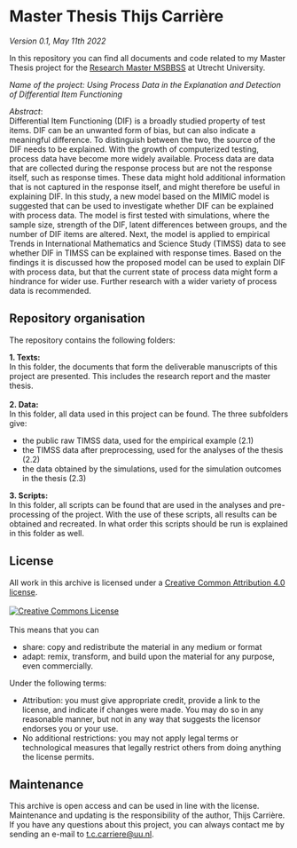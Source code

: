 # Master Thesis Thijs Carrière

*Version 0.1, May 11th 2022*

In this repository you can find all documents and code related to my Master Thesis project for the [Research Master MSBBSS](https://www.uu.nl/masters/en/methodology-and-statistics-behavioural-biomedical-and-social-sciences) at Utrecht University. 

*Name of the project: Using Process Data in the Explanation and Detection of Differential Item Functioning*

*Abstract*: <br>
Differential Item Functioning (DIF) is a broadly studied property of test items. DIF can be an unwanted form of bias, but can also indicate a meaningful difference. To distinguish between the two, the source of the DIF needs to be explained. With the growth of computerized testing, process data have become more widely available. Process data are data that are collected during the response process but are not the response itself, such as response times. These data might hold additional information that is not captured in the response itself, and might therefore be useful in explaining DIF. In this study, a new model based on the MIMIC model is suggested that can be used to investigate whether DIF can be explained with process data. The model is first tested with simulations, where the sample size, strength of the DIF, latent differences between groups, and the number of DIF items are altered. Next, the model is applied to empirical Trends in International Mathematics and Science Study (TIMSS) data to see whether DIF in TIMSS can be explained with response times. Based on the findings it is discussed how the proposed model can be used to explain DIF with process data, but that the current state of process data might form a hindrance for wider use. Further research with a wider variety of process data is recommended.

## Repository organisation
The repository contains the following folders:

**1. Texts:**<br>
In this folder, the documents that form the deliverable manuscripts of this project are presented. This includes the research report and the master thesis.
<br><br>
**2. Data:**<br>
In this folder, all data used in this project can be found. The three subfolders give:
- the public raw TIMSS data, used for the empirical example (2.1)
- the TIMSS data after preprocessing, used for the analyses of the thesis (2.2)
- the data obtained by the simulations, used for the simulation outcomes in the thesis (2.3)<br>

**3. Scripts:**<br>
In this folder, all scripts can be found that are used in the analyses and pre-processing of the project. With the use of these scripts, all results can be obtained and recreated. In what order this scripts should be run is explained in this folder as well.

## License
All work in this archive is licensed under a [Creative Common Attribution 4.0 license](http://creativecommons.org/licenses/by/4.0/).<br><br>
<a rel="license" href="http://creativecommons.org/licenses/by/4.0/"><img alt="Creative Commons License" style="border-width:0" src="https://i.creativecommons.org/l/by/4.0/88x31.png" /></a><br><br>
This means that you can <br>
- share: copy and redistribute the material in any medium or format
- adapt: remix, transform, and build upon the material for any purpose, even commercially.

Under the following terms:
- Attribution: you must give appropriate credit, provide a link to the license, and indicate if changes were made. You may do so in any reasonable manner, but not in any way that suggests the licensor endorses you or your use.
- No additional restrictions: you may not apply legal terms or technological measures that legally restrict others from doing anything the license permits.

## Maintenance
This archive is open access and can be used in line with the license. Maintenance and updating is the responsibility of the author, Thijs Carrière.
If you have any questions about this project, you can always contact me by sending an e-mail to t.c.carriere@uu.nl.
